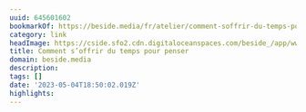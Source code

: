 ```yaml
---
uuid: 645601602
bookmarkOf: https://beside.media/fr/atelier/comment-soffrir-du-temps-pour-penser/
category: link
headImage: https://cside.sfo2.cdn.digitaloceanspaces.com/beside_/app/www/2023/03/BESIDE_THINKWEEK_FEATURE.jpg
title: Comment s’offrir du temps pour penser
domain: beside.media
description: 
tags: []
date: '2023-05-04T18:50:02.019Z'
highlights: 
---
```



